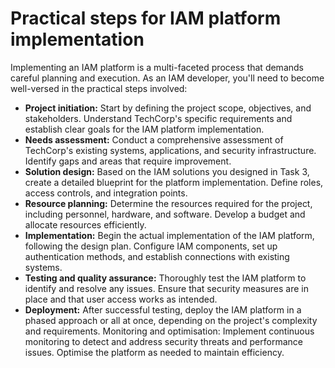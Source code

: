 # Practical steps for IAM platform implementation

Implementing an IAM platform is a multi-faceted process that demands careful planning and execution. As an IAM developer, you'll need to become well-versed in the practical steps involved:

- **Project initiation:** Start by defining the project scope, objectives, and stakeholders. Understand TechCorp's specific requirements and establish clear goals for the IAM platform implementation.
- **Needs assessment:** Conduct a comprehensive assessment of TechCorp's existing systems, applications, and security infrastructure. Identify gaps and areas that require improvement.
- **Solution design:** Based on the IAM solutions you designed in Task 3, create a detailed blueprint for the platform implementation. Define roles, access controls, and integration points.
- **Resource planning:** Determine the resources required for the project, including personnel, hardware, and software. Develop a budget and allocate resources efficiently.
- **Implementation:** Begin the actual implementation of the IAM platform, following the design plan. Configure IAM components, set up authentication methods, and establish connections with existing systems.
- **Testing and quality assurance:** Thoroughly test the IAM platform to identify and resolve any issues. Ensure that security measures are in place and that user access works as intended.
- **Deployment:** After successful testing, deploy the IAM platform in a phased approach or all at once, depending on the project's complexity and requirements.
Monitoring and optimisation: Implement continuous monitoring to detect and address security threats and performance issues. Optimise the platform as needed to maintain efficiency.
